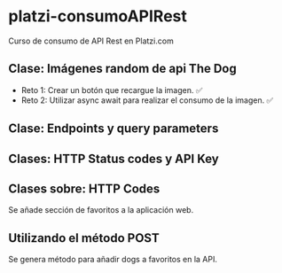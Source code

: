 # platzi-consumoAPIRest
Curso de consumo de API Rest en Platzi.com

## Clase: Imágenes random de api The Dog
- Reto 1: Crear un botón que recargue la imagen. ✅
- Reto 2: Utilizar async await para realizar el consumo de la imagen. ✅

## Clase: Endpoints y query parameters

## Clases: HTTP Status codes y API Key

## Clases sobre: HTTP Codes
Se añade sección de favoritos a la aplicación web.

## Utilizando el método POST
Se genera método para añadir dogs a favoritos en la API.